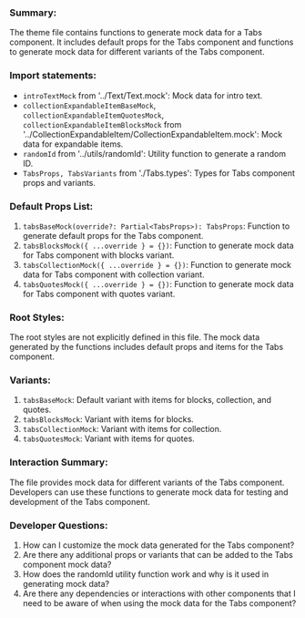 ### Summary:
The theme file contains functions to generate mock data for a Tabs component. It includes default props for the Tabs component and functions to generate mock data for different variants of the Tabs component.

### Import statements:
- `introTextMock` from '../Text/Text.mock': Mock data for intro text.
- `collectionExpandableItemBaseMock`, `collectionExpandableItemQuotesMock`, `collectionExpandableItemBlocksMock` from '../CollectionExpandableItem/CollectionExpandableItem.mock': Mock data for expandable items.
- `randomId` from '../utils/randomId': Utility function to generate a random ID.
- `TabsProps, TabsVariants` from './Tabs.types': Types for Tabs component props and variants.

### Default Props List:
1. `tabsBaseMock(override?: Partial<TabsProps>): TabsProps`: Function to generate default props for the Tabs component.
2. `tabsBlocksMock({ ...override } = {})`: Function to generate mock data for Tabs component with blocks variant.
3. `tabsCollectionMock({ ...override } = {})`: Function to generate mock data for Tabs component with collection variant.
4. `tabsQuotesMock({ ...override } = {})`: Function to generate mock data for Tabs component with quotes variant.

### Root Styles:
The root styles are not explicitly defined in this file. The mock data generated by the functions includes default props and items for the Tabs component.

### Variants:
1. `tabsBaseMock`: Default variant with items for blocks, collection, and quotes.
2. `tabsBlocksMock`: Variant with items for blocks.
3. `tabsCollectionMock`: Variant with items for collection.
4. `tabsQuotesMock`: Variant with items for quotes.

### Interaction Summary:
The file provides mock data for different variants of the Tabs component. Developers can use these functions to generate mock data for testing and development of the Tabs component.

### Developer Questions:
1. How can I customize the mock data generated for the Tabs component?
2. Are there any additional props or variants that can be added to the Tabs component mock data?
3. How does the randomId utility function work and why is it used in generating mock data?
4. Are there any dependencies or interactions with other components that I need to be aware of when using the mock data for the Tabs component?